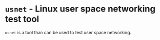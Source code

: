 `usnet` - Linux user space networking test tool
===============================================

`usnet` is a tool than can be used to test user space networking.

